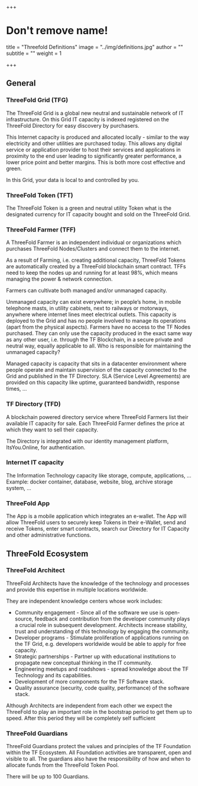 +++
# Don't remove name!
title = "Threefold Definitions"
image = "../img/definitions.jpg"
author = ""
subtitle = ""
weight = 1

+++


## General

### ThreeFold Grid (TFG)

The ThreeFold Grid is a global new neutral and sustainable network of IT infrastructure. On this Grid IT capacity is indexed registered on the ThreeFold Directory for easy discovery by purchasers.

This Internet capacity is produced and allocated locally - similar to the way electricity and other utilities are purchased today. This allows any digital service or application provider to host their services and applications in proximity to the end user leading to significantly greater performance, a lower price point and better margins. This is both more cost effective and green.

In this Grid, your data is local to and controlled by you.

### ThreeFold Token (TFT)

The ThreeFold Token is a green and neutral utility Token what is the designated currency for IT capacity bought and sold on the ThreeFold Grid.


### ThreeFold Farmer (TFF)

A ThreeFold Farmer is an independent individual or organizations which purchases ThreeFold Nodes/Clusters and connect them to the internet.

As a result of Farming, i.e. creating additional capacity, ThreeFold Tokens are automatically created by a ThreeFold blockchain smart contract. TFFs need to keep the nodes up and running for at least 98%, which means managing the power & network connection.

Farmers can cultivate both managed and/or unmanaged capacity.

Unmanaged capacity can exist everywhere; in people’s home, in mobile telephone masts, in utility cabinets, next to railways or motorways, anywhere where internet lines meet electrical outlets. This capacity is deployed to the Grid and has no people involved to manage its operations (apart from the physical aspects).  Farmers have no access to the TF Nodes purchased. They can only use the capacity produced in the exact same way as any other user, i.e. through the TF Blockchain, in a secure private and neutral way, equally applicable to all. Who is responsible for maintaining the unmanaged capacity?

Managed capacity is capacity that sits in a datacenter environment where people operate and maintain supervision of the capacity connected to the Grid and published in the TF Directory. SLA (Service Level Agreements) are provided on this capacity like uptime, guaranteed bandwidth, response times, ...


### TF Directory (TFD)

A blockchain powered directory service where ThreeFold Farmers list their available IT capacity for sale.
Each ThreeFold Farmer defines the price at which they want to sell their capacity.

The Directory is integrated with our identity management platform, ItsYou.Online, for authentication.


### Internet IT capacity

The Information Technology capacity like storage, compute, applications, ...
Example: docker container, database, website, blog, archive storage system, ...

### ThreeFold App

The App is a mobile application which integrates an e-wallet.  The App will allow ThreeFold users to securely keep Tokens in their e-Wallet, send and receive Tokens, enter smart contracts, search our Directory for IT Capacity and other administrative functions.


## ThreeFold Ecosystem


### ThreeFold Architect

ThreeFold Architects have the knowledge of the technology and processes and provide this expertise in multiple locations worldwide. 

They are independent knowledge centers whose work includes: 

- Community engagement - Since all of the software we use is open-source, feedback and contribution from the developer community plays a crucial role in subsequent development. Architects increase stability, trust and understanding of this technology by engaging the community. 
- Developer programs - Stimulate proliferation of applications running on the TF Grid, e.g. developers worldwide would be able to apply for free capacity.
- Strategic partnerships - Partner up with educational institutions to propagate new conceptual thinking in the IT community.
- Engineering meetups and roadshows - spread knowledge about the TF Technology and its capabilities. 
- Development of more components for the TF Software stack.
- Quality assurance (security, code quality, performance) of the software stack.

Although Architects are independent from each other we expect the ThreeFold to play an important role in the bootstrap period to get them up to speed.  After this period they will be completely self sufficient


### ThreeFold Guardians

ThreeFold Guardians protect the values and principles of the TF Foundation within the TF Ecosystem. All Foundation activities are transparent, open and visible to all.  The guardians also have the responsibility of how and when to allocate funds from the ThreeFold Token Pool. 

There will be up to 100 Guardians.